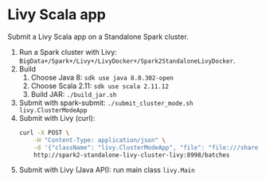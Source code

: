 # Livy Scala app

Submit a Livy Scala app on a Standalone Spark cluster.

1. Run a Spark cluster with Livy: `BigData+/Spark+/Livy+/LivyDocker+/Spark2StandaloneLivyDocker`.
2. Build
    1. Choose Java 8: `sdk use java 8.0.302-open`
    2. Choose Scala 2.11: `sdk use scala 2.11.12`
    3. Build JAR: `./build_jar.sh`
3. Submit with spark-submit: `./submit_cluster_mode.sh livy.ClusterModeApp`
4. Submit with Livy (curl):
   ```bash
   curl -X POST \
       -H "Content-Type: application/json" \
       -d '{"className": "livy.ClusterModeApp", "file": "file:///shared/livy-scala-spark2.jar", "name": "ClusterModeAppCurl"}' \
       http://spark2-standalone-livy-cluster-livy:8998/batches
   ```
5. Submit with Livy (Java API): run main class `livy.Main`
